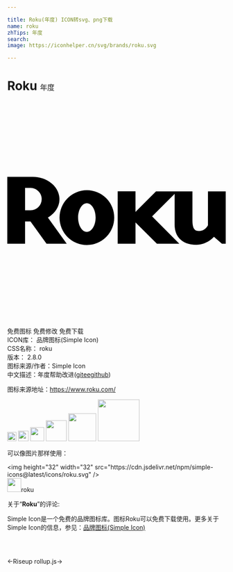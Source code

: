 ```yaml
---

title: Roku(年度) ICON转svg、png下载
name: roku
zhTips: 年度
search: 
image: https://iconhelper.cn/svg/brands/roku.svg

---
```


# Roku  <small style="font-size: 60%;font-weight: 100">年度</small>

<div id="svg" class="svg-wrap">
<svg role="img" viewBox="0 0 24 24" xmlns="http://www.w3.org/2000/svg"><title>Roku icon</title><path d="M16.34 9.853l-2.254 2.254v-2.26H12.13v5.744h1.957v-2.33l2.353 2.33h2.46l-2.988-2.99 2.477-2.476v3.411c0 1.133.679 2.177 2.393 2.177.815 0 1.56-.462 1.922-.88l.88.759H24v-5.74h-1.951v3.718c-.22.384-.528.627-1.002.627-.482 0-.703-.286-.703-1.198V9.853zm-4.591 2.869A3.004 3.004 0 1 1 8.738 9.73a2.997 2.997 0 0 1 3.011 2.99m-3.011-1.57c-.518 0-.956.704-.956 1.572 0 .867.438 1.57.956 1.57.528 0 .968-.702.968-1.57 0-.869-.438-1.572-.968-1.572zm-2.206 4.447H4.313L2.55 13.153h-.594v2.44H0V8.26h2.8c1.616 0 2.935 1.1 2.935 2.45 0 .826-.505 1.562-1.273 2.013l2.07 2.875m-2.75-4.888A1.226 1.226 0 0 0 2.56 9.478h-.604v2.453h.605a1.225 1.225 0 0 0 1.22-1.221Z"/></svg>
</div>
<detail full-name='roku'></detail>

<div class="detail-page">
<p>
<span><span class="badge-success badge">免费图标</span> <span class="badge-success badge">免费修改</span>  <span class="badge-success badge">免费下载</span> </span>
<br/>
<span>
ICON库：
<span class="badge-secondary badge">品牌图标(Simple Icon)</span> 
</span>
<br/>
<span>
CSS名称：
<span class="badge-secondary badge">roku</span> 
</span>

<br/>
<span>
版本：
<span class="badge-secondary badge">2.8.0</span> 
</span>
<br/>
<span>图标来源/作者：<span class="badge-light badge">Simple Icon</span></span> 
<br/>
<span class="zh-detail">中文描述：<span class="badge-primary badge">年度</span><span class="help-link"><span>帮助改进</span>(<a href="https://gitee.com/liuwave/icon-helper/edit/master/json/brands/roku.json" target="_blank" rel="noopener noreferrer">gitee</a><a href="https://github.com/liuwave/icon-helper/edit/master/json/brands/roku.json" target="_blank" rel="noopener noreferrer">github</a></span>)</span><br/>
</p>
</div><div class="description description alert alert-light"><p>图标来源地址：<a href="https://www.roku.com/" target="_blank" rel="noopener noreferrer">https://www.roku.com/</a></p></div>
<div class="alert alert-dark">
<img height="21" width="21" src="https://cdn.jsdelivr.net/npm/simple-icons@latest/icons/roku.svg" />
<img height="24" width="24" src="https://cdn.jsdelivr.net/npm/simple-icons@latest/icons/roku.svg" />
<img height="32" width="32" src="https://cdn.jsdelivr.net/npm/simple-icons@latest/icons/roku.svg" />
<img height="48" width="48" src="https://cdn.jsdelivr.net/npm/simple-icons@latest/icons/roku.svg" />
<img height="64" width="64" src="https://cdn.jsdelivr.net/npm/simple-icons@latest/icons/roku.svg" />
<img height="96" width="96" src="https://cdn.jsdelivr.net/npm/simple-icons@latest/icons/roku.svg" />

</div>
<div>
  <p>可以像图片那样使用：    
  </p>
  <div class="alert alert-primary" style="font-size: 14px">
    &lt;img height="32" width="32" src="https://cdn.jsdelivr.net/npm/simple-icons@latest/icons/roku.svg" /&gt;
    <copy-btn content='<img height="32" width="32" src="https://cdn.jsdelivr.net/npm/simple-icons@latest/icons/roku.svg" />'></copy-btn>
  </div>
  <div class="alert alert-secondary">
    <img height="32" width="32" src="https://cdn.jsdelivr.net/npm/simple-icons@latest/icons/roku.svg" />roku
    <copy-btn content="roku" btn-title="复制图标名称"></copy-btn>
  </div>
</div>
<div class="icon-detail__container">
<p>关于“<b>Roku</b>”的评论:</p>
</div>
<Vssue title="关于“Roku”的评论" />
<div><p>Simple Icon是一个免费的品牌图标库。图标Roku可以免费下载使用。更多关于  Simple Icon的信息，参见：<a target="_blank" href="https://iconhelper.cn/brands.html">品牌图标(Simple Icon)</a>
</p></div>


<div style="padding:2rem 0 " class="page-nav"><p class="inner"><span class="prev">←<router-link to="/icon/riseup.html">Riseup</router-link></span> <span class="next"><router-link to="/icon/rollup-js.html">rollup.js</router-link>→</span></p></div>
